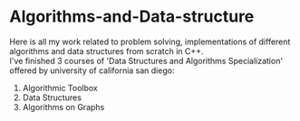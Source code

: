 # Algorithms-and-Data-structure
Here is all my work related to problem solving, implementations of different algorithms and data structures from scratch in C++.\
I've finished 3 courses of 'Data Structures and Algorithms Specialization' offered by university of california san diego:
1. Algorithmic Toolbox
2. Data Structures
3. Algorithms on Graphs
